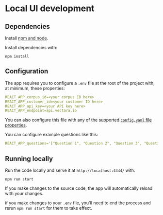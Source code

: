 # Local UI development

## Dependencies

Install [npm and node](https://nodejs.org/en/download).

Install dependencies with:

```
npm install
```

## Configuration

The app requires you to configure a `.env` file at the root of the project with, at minimum, these properties:

```yaml
REACT_APP_corpus_id=<your corpus ID here>
REACT_APP_customer_id=<your customer ID here>
REACT_APP_api_key=<your API key here>
REACT_APP_endpoint=api.vectara.io
```

You can also configure this file with any of the supported [`config.yaml` file properties](https://github.com/vectara/vectara-answer#configyaml-file).

You can configure example questions like this:

```yaml
REACT_APP_questions='["Question 1", "Question 2", "Question 3", "Question 4"]'
```

## Running locally

Run the code locally and serve it at `http://localhost:4444/` with:

```
npm run start
```

If you make changes to the source code, the app will automatically reload with your changes.

if you make changes to your `.env` file, you'll need to end the process and rerun `npm run start` for them to take effect.
